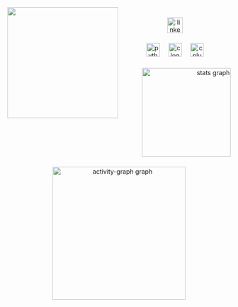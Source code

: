 <p align="left"></p>

###

<br clear="both">

<img align="left" height="250" src="https://media4.giphy.com/media/v1.Y2lkPTc5MGI3NjExMmk2cjE5enNtdmExYTU5a2NvMWl2YnY1bGExeGdkN3YzNGxwaDRvcSZlcD12MV9pbnRlcm5hbF9naWZfYnlfaWQmY3Q9Zw/2QW69DeLgRbiuZf69a/giphy.gif"  />

###

<div align="center">
  <a href="https://www.linkedin.com/in/caio-blanco/" target="_blank">
    <img src="https://img.shields.io/static/v1?message=LinkedIn&logo=linkedin&label=&color=0077B5&logoColor=white&labelColor=&style=for-the-badge" height="35" alt="linkedin logo"  />
  </a>
</div>

###

<div align="center">
  <img src="https://cdn.jsdelivr.net/gh/devicons/devicon/icons/python/python-original.svg" height="30" alt="python logo"  />
  <img width="12" />
  <img src="https://cdn.jsdelivr.net/gh/devicons/devicon/icons/c/c-original.svg" height="30" alt="c logo"  />
  <img width="12" />
  <img src="https://cdn.jsdelivr.net/gh/devicons/devicon/icons/cplusplus/cplusplus-original.svg" height="30" alt="cplusplus logo"  />
</div>

###

<div align="right">
  <img src="https://github-readme-stats.vercel.app/api?username=caioblnc&hide_title=false&hide_rank=false&show_icons=true&include_all_commits=true&count_private=true&disable_animations=false&theme=noctis_minimus&locale=en&hide_border=false&order=1" height="200" alt="stats graph"  />
</div>

###

<div align="center">
  <img src="https://github-readme-activity-graph.vercel.app/graph?username=caioblnc&radius=16&theme=noctis-minimus&area=true&order=5" height="300" alt="activity-graph graph"  />
</div>

###
